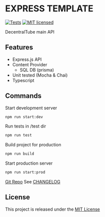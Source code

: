 # EXPRESS TEMPLATE
[![Tests](https://github.com/MateoDi9z/express-template/actions/workflows/tests.yml/badge.svg)](https://github.com/MateoDi9z/express-template/actions/workflows/tests.yml)
[![MIT licensed](https://img.shields.io/badge/license-MIT-blue.svg)](https://raw.githubusercontent.com/DecentralTube/dct-main-api/master/LICENSE)

DecentralTube main API

## Features
- Express.js API 
- Content Provider
  - SQL DB (prisma)
- Unit tested (Mocha & Chai)
- Typescript

## Commands

Start development server
```sh
npm run start:dev
```

Run tests in /test dir
```sh
npm run test
```

Build project for production
```sh
npm run build
```

Start production server
```sh
npm run start:prod
```

[Git Repo](https://github.com/DecentralTube/decentraltube-api)
See [CHANGELOG](./CHANGELOG.md)

## License
This project is released under the [MIT License](https://opensource.org/licenses/MIT)